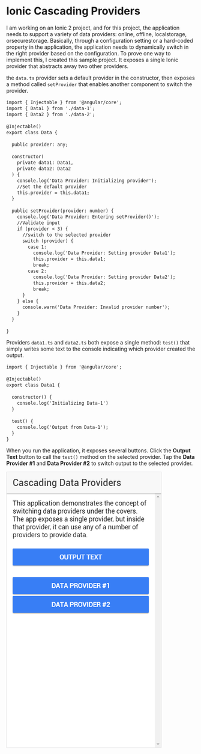 Ionic Cascading Providers
=========================

I am working on an Ionic 2 project, and for this project, the application needs to support a variety of data providers: online, offline, localstorage,  orsecurestorage. Basically, through a configuration setting or a hard-coded property in the application, the application needs to dynamically switch in the right provider based on the configuration. To prove one way to implement this, I created this sample project. It exposes a single Ionic provider that abstracts away two other providers. 

the `data.ts` provider sets a default provider in the constructor, then exposes a method called `setProvider` that enables another component to switch the provider.

	import { Injectable } from '@angular/core';
	import { Data1 } from './data-1';
	import { Data2 } from './data-2';
	
	@Injectable()
	export class Data {
	
	  public provider: any;
	
	  constructor(
	    private data1: Data1,
	    private data2: Data2
	  ) {
	    console.log('Data Provider: Initializing provider');
	    //Set the default provider
	    this.provider = this.data1;
	  }
	
	  public setProvider(provider: number) {
	    console.log('Data Provider: Entering setProvider()');
	    //Validate input
	    if (provider < 3) {
	      //switch to the selected provider
	      switch (provider) {
	        case 1:
	          console.log('Data Provider: Setting provider Data1');
	          this.provider = this.data1;
	          break;
	        case 2:
	          console.log('Data Provider: Setting provider Data2');
	          this.provider = this.data2;
	          break;
	      }
	    } else {
	      console.warn('Data Provider: Invalid provider number');
	    }
	  }
	
	}

Providers `data1.ts` and `data2.ts` both expose a single method: `test()` that simply writes some text to the console indicating which provider created the output.

	import { Injectable } from '@angular/core';
	
	@Injectable()
	export class Data1 {
	
	  constructor() {
	    console.log('Initializing Data-1')
	  }
	
	  test() {
	    console.log('Output from Data-1');
	  }
	}

When you run the application, it exposes several buttons. Click the **Output Text** button to call the `test()` method on the selected provider. Tap the **Data Provider #1** and **Data Provider #2** to switch output to the selected provider.

![Screenshot](screenshots/figure-01.png)